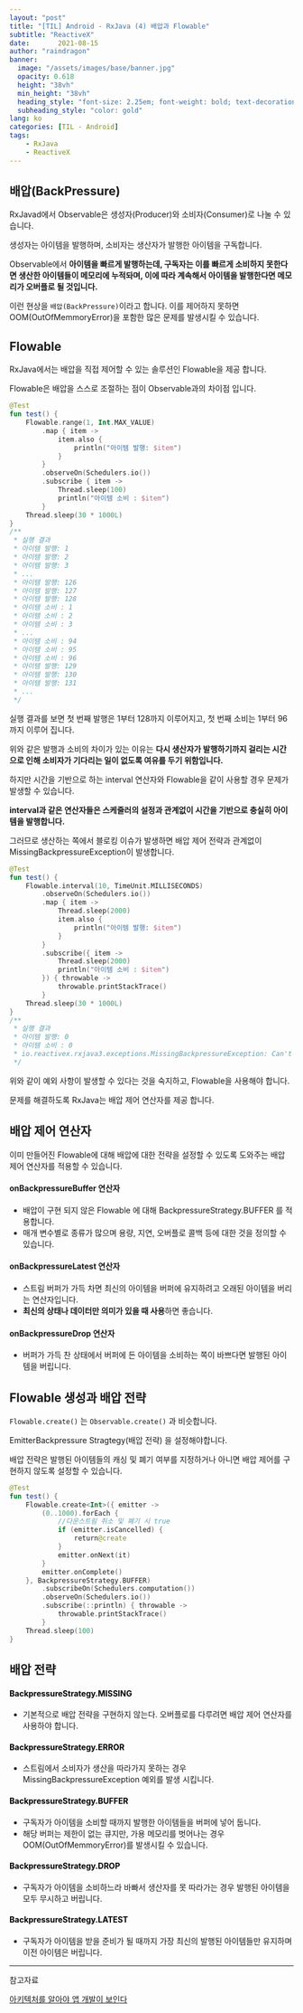 ```yaml
---
layout: "post"
title: "[TIL] Android - RxJava (4) 배압과 Flowable"
subtitle: "ReactiveX"
date:       2021-08-15
author: "raindragon"
banner:
  image: "/assets/images/base/banner.jpg"
  opacity: 0.618
  height: "38vh"
  min_height: "38vh"
  heading_style: "font-size: 2.25em; font-weight: bold; text-decoration: underline"
  subheading_style: "color: gold"
lang: ko
categories: [TIL - Android]
tags:
    - RxJava
    - ReactiveX
---
```


## 배압(BackPressure)

RxJavad에서 Observable은 생성자(Producer)와 소비자(Consumer)로 나눌 수 있습니다.

생성자는 아이템을 발행하며, 소비자는 생산자가 발행한 아이템을 구독합니다.

Observable에서 **아이템을 빠르게 발행하는데, 구독자는 이를 빠르게 소비하지 못한다면 생산한 아이템들이 메모리에 누적돠며, 이에 따라 계속해서 아이템을 발행한다면 메모리가 오버플로 될 것입니다.**

이런 현상을 `배압(BackPressure)`이라고 합니다. 이를 제어하지 못하면 OOM(OutOfMemmoryError)을 포함한 많은 문제를 발생시킬 수 있습니다.

## Flowable

RxJava에서는 배압을 직접 제어할 수 있는 솔루션인 Flowable을 제공 합니다.

Flowable은 배압을 스스로 조절하는 점이 Observable과의 차이점 입니다.

```kotlin
@Test
fun test() {
    Flowable.range(1, Int.MAX_VALUE)
        .map { item ->
            item.also {
                println("아이템 발행: $item")
            }
        }
        .observeOn(Schedulers.io())
        .subscribe { item ->
            Thread.sleep(100)
            println("아이템 소비 : $item")
        }
    Thread.sleep(30 * 1000L)
}
/**
 * 실행 결과
 * 아이템 발행: 1
 * 아이템 발행: 2
 * 아이템 발행: 3
 * ...
 * 아이템 발행: 126
 * 아이템 발행: 127
 * 아이템 발행: 128
 * 아이템 소비 : 1
 * 아이템 소비 : 2
 * 아이템 소비 : 3
 * ...
 * 아이템 소비 : 94
 * 아이템 소비 : 95
 * 아이템 소비 : 96
 * 아이템 발행: 129
 * 아이템 발행: 130
 * 아이템 발행: 131
 * ...
 */
```

실행 결과를 보면 첫 번째 발행은 1부터 128까지 이루어지고, 첫 번째 소비는 1부터 96까지 이루어 집니다.

위와 같은 발행과 소비의 차이가 있는 이유는 **다시 생산자가 발행하기까지 걸리는 시간으로 인해 소비자가 기다리는 일이 없도록 여유를 두기 위함입니다.**

하지만 시간을 기반으로 하는 interval 연산자와 Flowable을 같이 사용할 경우 문제가 발생할 수 있습니다.

**interval과 같은 연산자들은 스케줄러의 설정과 관계없이 시간을 기반으로 충실히 아이템을 발행합니다.**

그러므로 생산하는 쪽에서 블로킹 이슈가 발생하면 배압 제어 전략과 관계없이 MissingBackpressureException이 발생합니다.

```kotlin
@Test
fun test() {
    Flowable.interval(10, TimeUnit.MILLISECONDS)
        .observeOn(Schedulers.io())
        .map { item ->
            Thread.sleep(2000)
            item.also {
                println("아이템 발행: $item")
            }
        }
        .subscribe({ item ->
            Thread.sleep(2000)
            println("아이템 소비 : $item")
        }) { throwable ->
            throwable.printStackTrace()
        }
    Thread.sleep(30 * 1000L)
}
/**
 * 실행 결과
 * 아이템 발행: 0
 * 아이템 소비 : 0
 * io.reactivex.rxjava3.exceptions.MissingBackpressureException: Can't deliver value 128 due to lack of requests
 */
```

위와 같이 예외 사항이 발생할 수 있다는 것을 숙지하고, Flowable을 사용해야 합니다.

문제를 해결하도록 RxJava는 배압 제어 연산자를 제공 합니다.

## 배압 제어 연산자

이미 만들어진 Flowable에 대해 배압에 대한 전략을 설정할 수 있도록 도와주는 배압 제어 연산자를 적용할 수 있습니다.

#### **onBackpressureBuffer** 연산자
  - 배압이 구현 되지 않은 Flowable 에 대해 BackpressureStrategy.BUFFER 를 적용합니다.
  - 매개 변수별로 종류가 많으며 용량, 지연, 오버플로 콜백 등에 대한 것을 정의할 수 있습니다.

#### **onBackpressureLatest** 연산자
  - 스트림 버퍼가 가득 차면 최신의 아이템을 버퍼에 유지하려고 오래된 아이템을 버리는 연산자입니다.
  - **최신의 상태나 데이터만 의미가 있을 때 사용**하면 좋습니다.

#### **onBackpressureDrop** 연산자
  - 버퍼가 가득 찬 상태에서 버퍼에 든 아이템을 소비하는 쪽이 바쁘다면 발행된 아이템을 버립니다.

## Flowable 생성과 배압 전략

`Flowable.create()` 는 `Observable.create()` 과 비슷합니다.

EmitterBackpressure Stragtegy(배압 전략) 을 설정해야합니다.

배압 전략은 발행된 아이템들의 캐싱 및 폐기 여부를 지정하거나 아니면 배압 제어를 구현하지 않도록 설정할 수 있습니다.

```kotlin
@Test
fun test() {
    Flowable.create<Int>({ emitter ->
        (0..1000).forEach {
            //다운스트림 취소 및 폐기 시 true
            if (emitter.isCancelled) {
                return@create
            }
            emitter.onNext(it)
        }
        emitter.onComplete()
    }, BackpressureStrategy.BUFFER)
        .subscribeOn(Schedulers.computation())
        .observeOn(Schedulers.io())
        .subscribe(::println) { throwable ->
            throwable.printStackTrace()
        }
    Thread.sleep(100)
}
```

## 배압 전략

#### <span style="color:black">BackpressureStrategy.MISSING</span>

- 기본적으로 배압 전략을 구현하지 않는다. 오버플로를 다루려면 배압 제어 연산자를 사용하야 합니다.

#### <span style="color:black">BackpressureStrategy.ERROR</span>

- 스트림에서 소비자가 생산을 따라가지 못하는 경우 MissingBackpressureException 예외를 발생 시킵니다.

#### <span style="color:black">BackpressureStrategy.BUFFER</span>

- 구독자가 아이템을 소비할 때까지 발행한 아이템들을 버퍼에 넣어 둡니다.
- 해당 버퍼는 제한이 없는 큐지만, 가용 메모리를 벗어나는 경우 OOM(OutOfMemmoryError)를 발생시킬 수 있습니다.

#### <span style="color:black">BackpressureStrategy.DROP</span>

- 구독자가 아이템을 소비하느라 바빠서 생산자를 못 따라가는 경우 발행된 아이템을 모두 무시하고 버립니다.

#### <span style="color:black">BackpressureStrategy.LATEST</span>

- 구독자가 아이템을 받을 준비가 될 때까지 가장 최신의 발행된 아이템들만 유지하며 이전 아이템은 버립니다.




---

참고자료

[아키텍처를 알아야 앱 개발이 보인다](http://www.yes24.com/Product/Goods/89958199)